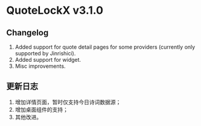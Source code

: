 # QuoteLockX v3.1.0

## Changelog

1. Added support for quote detail pages for some providers (currently only supported by Jinrishici).
2. Added support for widget.
3. Misc improvements.

## 更新日志

1. 增加详情页面，暂时仅支持今日诗词数据源；
2. 增加桌面组件的支持；
3. 其他改进。
